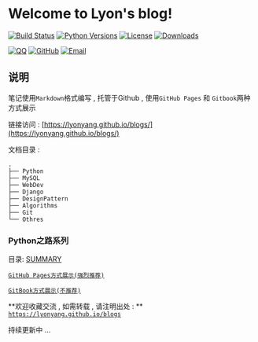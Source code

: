 # Welcome to Lyon's blog!

[![Build Status](https://travis-ci.org/lyonyang/blogs.svg?branch=master)](https://travis-ci.org/lyonyang/blogs)
[![Python Versions](https://img.shields.io/badge/python-2.x%2C%203.x-blue.svg)](https://www.python.org/)
[![License](https://img.shields.io/badge/license-Apache%202.0-blue.svg)](https://github.com/lyonyang/blogs/blob/master/LICENSE)
[![Downloads](https://img.shields.io/badge/downloads-4.02MB-blue.svg)](https://codeload.github.com/lyonyang/blogs/zip/master)


[![QQ](http://oux34p43l.bkt.clouddn.com/email.png?imageMogr2/auto-orient/thumbnail/x30/blur/1x0/quality/75|imageslim)](http://mail.qq.com/cgi-bin/qm_share?t=qm_mailme&email=WTUgNjd3IDg3PhkoKHc6NjQ)
[![GitHub](http://oux34p43l.bkt.clouddn.com/GitHub.png?imageMogr2/auto-orient/thumbnail/x30/blur/1x0/quality/75|imageslim)](https://github.com/lyonyang)
[![Email](http://oux34p43l.bkt.clouddn.com/QQ.png?imageMogr2/auto-orient/thumbnail/x30/blur/1x0/quality/75|imageslim)](http://wpa.qq.com/msgrd?v=3&uin=547903993&site=qq&menu=yes)


## 说明

笔记使用`Markdown`格式编写 , 托管于Github , 使用`GitHub Pages` 和 `Gitbook`两种方式展示


链接访问 : [https://lyonyang.github.io/blogs/](https://lyonyang.github.io/blogs/)


文档目录 : 
 
```tree
.
├── Python           
├── MySQL          
├── WebDev         
├── Django       
├── DesignPattern   
├── Algorithms     
├── Git             
└── Othres     
```

### Python之路系列

目录: [SUMMARY](SUMMARY.md)

[`GitHub Pages方式展示(强烈推荐)`](https://lyonyang.github.io/blogs/)


[`GitBook方式展示(不推荐)`](https://lyonyang.gitbooks.io/blog/)


**欢迎收藏交流 , 如需转载 , 请注明出处 : ** [`https://lyonyang.github.io/blogs`](https://lyonyang.gitbooks.io/blog/)

持续更新中 ... 


